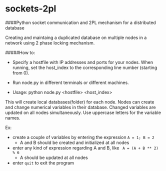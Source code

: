 # sockets-2pl

####Python socket communication and 2PL mechanism for a distributed database

Creating and maintaing a duplicated database on multiple nodes in a network using 2 phase locking mechanism.

#####How to:
 - Specify a hostfile with IP addresses and ports for your nodes. When running, set the host_index to the corresponding line number (starting from 0).

 - Run node.py in different terminals or different machines.

 - Usage: python node.py \<hostfile\> \<host_index\>

This will create local databases(folder) for each node.
Nodes can create and change numerical variables in their database. Changed variables are updated on all nodes simultaneously. Use uppercase letters for the variable names.

Ex:
 - create a couple of variables by entering the expression ``` A = 1; B = 2 ```
   - A and B should be created and initialized at all nodes
 - enter any kind of expression regarding A and B, like ``` A = (A + B ** 2) % 6```
   - A should be updated at all nodes
 - enter ``` quit ``` to exit the program
 
 
